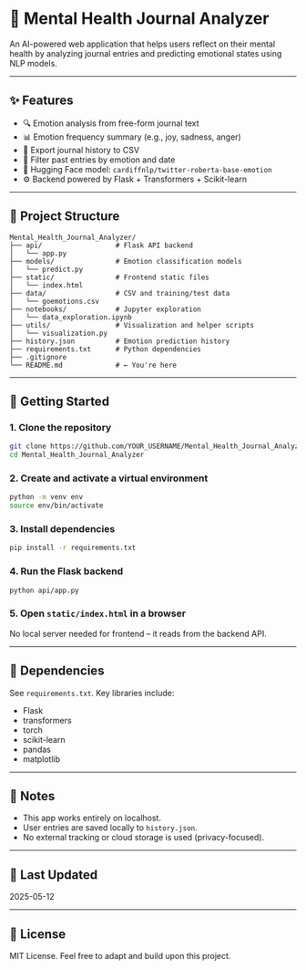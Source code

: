 # 🧠 Mental Health Journal Analyzer

An AI-powered web application that helps users reflect on their mental health by analyzing journal entries and predicting emotional states using NLP models.

---

## ✨ Features

- 🔍 Emotion analysis from free-form journal text
- 📊 Emotion frequency summary (e.g., joy, sadness, anger)
- 📁 Export journal history to CSV
- 📅 Filter past entries by emotion and date
- 🧠 Hugging Face model: `cardiffnlp/twitter-roberta-base-emotion`
- ⚙️ Backend powered by Flask + Transformers + Scikit-learn

---

## 📁 Project Structure

```
Mental_Health_Journal_Analyzer/
├── api/                  # Flask API backend
│   └── app.py
├── models/               # Emotion classification models
│   └── predict.py
├── static/               # Frontend static files
│   └── index.html
├── data/                 # CSV and training/test data
│   └── goemotions.csv
├── notebooks/            # Jupyter exploration
│   └── data_exploration.ipynb
├── utils/                # Visualization and helper scripts
│   └── visualization.py
├── history.json          # Emotion prediction history
├── requirements.txt      # Python dependencies
├── .gitignore
└── README.md             # ← You're here
```

---

## 🚀 Getting Started

### 1. Clone the repository

```bash
git clone https://github.com/YOUR_USERNAME/Mental_Health_Journal_Analyzer.git
cd Mental_Health_Journal_Analyzer
```

### 2. Create and activate a virtual environment

```bash
python -m venv env
source env/bin/activate
```

### 3. Install dependencies

```bash
pip install -r requirements.txt
```

### 4. Run the Flask backend

```bash
python api/app.py
```

### 5. Open `static/index.html` in a browser

No local server needed for frontend – it reads from the backend API.

---

## 🧪 Dependencies

See `requirements.txt`. Key libraries include:
- Flask
- transformers
- torch
- scikit-learn
- pandas
- matplotlib

---

## 📌 Notes

- This app works entirely on localhost.
- User entries are saved locally to `history.json`.
- No external tracking or cloud storage is used (privacy-focused).

---

## 📅 Last Updated

2025-05-12

---

## 📜 License

MIT License. Feel free to adapt and build upon this project.
